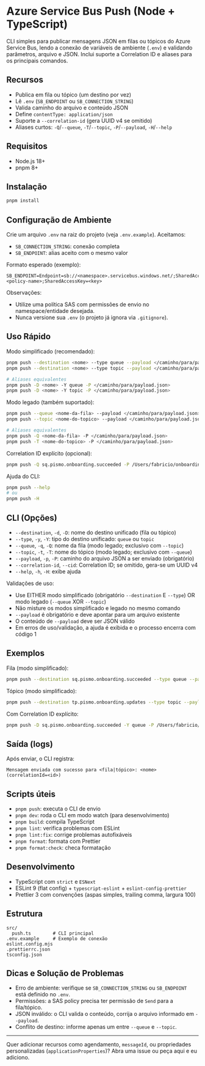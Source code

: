 # Azure Service Bus Push (Node + TypeScript)

CLI simples para publicar mensagens JSON em filas ou tópicos do Azure Service Bus, lendo a conexão de variáveis de ambiente (`.env`) e validando parâmetros, arquivo e JSON. Inclui suporte a Correlation ID e aliases para os principais comandos.

## Recursos

- Publica em fila ou tópico (um destino por vez)
- Lê `.env` (`SB_ENDPOINT` ou `SB_CONNECTION_STRING`)
- Valida caminho do arquivo e conteúdo JSON
- Define `contentType: application/json`
- Suporte a `--correlation-id` (gera UUID v4 se omitido)
- Aliases curtos: `-Q`/`--queue`, `-T`/`--topic`, `-P`/`--payload`, `-H`/`--help`

## Requisitos

- Node.js 18+
- pnpm 8+

## Instalação

```bash
pnpm install
```

## Configuração de Ambiente

Crie um arquivo `.env` na raiz do projeto (veja `.env.example`). Aceitamos:

- `SB_CONNECTION_STRING`: conexão completa
- `SB_ENDPOINT`: alias aceito com o mesmo valor

Formato esperado (exemplo):

```env
SB_ENDPOINT=Endpoint=sb://<namespace>.servicebus.windows.net/;SharedAccessKeyName=<policy-name>;SharedAccessKey=<key>
```

Observações:

- Utilize uma política SAS com permissões de envio no namespace/entidade desejada.
- Nunca versione sua `.env` (o projeto já ignora via `.gitignore`).

## Uso Rápido

Modo simplificado (recomendado):

```bash
pnpm push --destination <nome> --type queue --payload </caminho/para/payload.json>
pnpm push --destination <nome> --type topic --payload </caminho/para/payload.json>

# Aliases equivalentes
pnpm push -D <nome> -Y queue -P </caminho/para/payload.json>
pnpm push -D <nome> -Y topic -P </caminho/para/payload.json>
```

Modo legado (também suportado):

```bash
pnpm push --queue <nome-da-fila> --payload </caminho/para/payload.json>
pnpm push --topic <nome-do-topico> --payload </caminho/para/payload.json>

# Aliases equivalentes
pnpm push -Q <nome-da-fila> -P </caminho/para/payload.json>
pnpm push -T <nome-do-topico> -P </caminho/para/payload.json>
```

Correlation ID explícito (opcional):

```bash
pnpm push -Q sq.pismo.onboarding.succeeded -P /Users/fabricio/onboarding.json --correlation-id 123e4567-e89b-12d3-a456-426614174000
```

Ajuda do CLI:

```bash
pnpm push --help
# ou
pnpm push -H
```

## CLI (Opções)

- `--destination`, `-d`, `-D`: nome do destino unificado (fila ou tópico)
- `--type`, `-y`, `-Y`: tipo do destino unificado: `queue` ou `topic`
- `--queue`, `-q`, `-Q`: nome da fila (modo legado; exclusivo com `--topic`)
- `--topic`, `-t`, `-T`: nome do tópico (modo legado; exclusivo com `--queue`)
- `--payload`, `-p`, `-P`: caminho do arquivo JSON a ser enviado (obrigatório)
- `--correlation-id`, `--cid`: Correlation ID; se omitido, gera-se um UUID v4
- `--help`, `-h`, `-H`: exibe ajuda

Validações de uso:

- Use EITHER modo simplificado (obrigatório `--destination` E `--type`) OR modo legado (`--queue` XOR `--topic`)
- Não misture os modos simplificado e legado no mesmo comando
- `--payload` é obrigatório e deve apontar para um arquivo existente
- O conteúdo de `--payload` deve ser JSON válido
- Em erros de uso/validação, a ajuda é exibida e o processo encerra com código 1

## Exemplos

Fila (modo simplificado):

```bash
pnpm push --destination sq.pismo.onboarding.succeeded --type queue --payload /Users/fabricio/onboarding.json
```

Tópico (modo simplificado):

```bash
pnpm push --destination tp.pismo.onboarding.updates --type topic --payload /Users/fabricio/onboarding.json
```

Com Correlation ID explícito:

```bash
pnpm push -D sq.pismo.onboarding.succeeded -Y queue -P /Users/fabricio/onboarding.json --correlation-id 123e4567-e89b-12d3-a456-426614174000
```

## Saída (logs)

Após enviar, o CLI registra:

```
Mensagem enviada com sucesso para <fila|tópico>: <nome> (correlationId=<id>)
```

## Scripts úteis

- `pnpm push`: executa o CLI de envio
- `pnpm dev`: roda o CLI em modo watch (para desenvolvimento)
- `pnpm build`: compila TypeScript
- `pnpm lint`: verifica problemas com ESLint
- `pnpm lint:fix`: corrige problemas autofixáveis
- `pnpm format`: formata com Prettier
- `pnpm format:check`: checa formatação

## Desenvolvimento

- TypeScript com `strict` e `ESNext`
- ESLint 9 (flat config) + `typescript-eslint` + `eslint-config-prettier`
- Prettier 3 com convenções (aspas simples, trailing comma, largura 100)

## Estrutura

```
src/
  push.ts        # CLI principal
.env.example     # Exemplo de conexão
eslint.config.mjs
.prettierrc.json
tsconfig.json
```

## Dicas e Solução de Problemas

- Erro de ambiente: verifique se `SB_CONNECTION_STRING` ou `SB_ENDPOINT` está definido no `.env`.
- Permissões: a SAS policy precisa ter permissão de `Send` para a fila/tópico.
- JSON inválido: o CLI valida o conteúdo, corrija o arquivo informado em `--payload`.
- Conflito de destino: informe apenas um entre `--queue` e `--topic`.

---

Quer adicionar recursos como agendamento, `messageId`, ou propriedades personalizadas (`applicationProperties`)? Abra uma issue ou peça aqui e eu adiciono.
